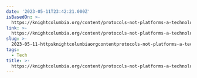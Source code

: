 ```yaml
---
date: '2023-05-11T23:42:21.000Z'
isBasedOn: >-
  https://knightcolumbia.org/content/protocols-not-platforms-a-technological-approach-to-free-speech
link: >-
  https://knightcolumbia.org/content/protocols-not-platforms-a-technological-approach-to-free-speech
slug: >-
  2023-05-11-httpsknightcolumbiaorgcontentprotocols-not-platforms-a-technological-approach-to-free-speech
tags:
  - Tech
title: >-
  https://knightcolumbia.org/content/protocols-not-platforms-a-technological-approach-to-free-speech
---
```


